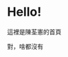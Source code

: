 <!DOCTYPE html>
<html>
    <head>
        <title>MGline的首頁</title>
    </head>
    <body>
        <h1>Hello!</h1>
        <p>這裡是陳荃憲的首頁</p>
        <p>對，啥都沒有</p>
    </body>
</html>
